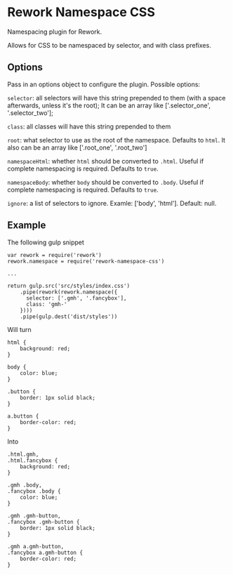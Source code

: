 Rework Namespace CSS
======

Namespacing plugin for Rework.

Allows for CSS to be namespaced by selector, and with class prefixes.


## Options

Pass in an options object to configure the plugin. Possible options:

`selector`: all selectors will have this string prepended to them (with a space afterwards, unless it's the root); It can be an array like ['.selector_one', '.selector_two'];

`class`: all classes will have this string prepended to them

`root`: what selector to use as the root of the namespace. Defaults to `html`. It also can be an array like ['.root_one', '.root_two']

`namespaceHtml`: whether `html` should be converted to `.html`. Useful if complete namespacing is required. Defaults to `true`.

`namespaceBody`: whether `body` should be converted to `.body`. Useful if complete namespacing is required. Defaults to `true`.

`ignore`: a list of selectors to ignore. Examle: ['body', 'html']. Default: null.

## Example

The following gulp snippet

    var rework = require('rework')
    rework.namespace = require('rework-namespace-css')
    
    ...
    
    return gulp.src('src/styles/index.css')
        .pipe(rework(rework.namespace({ 
          selector: ['.gmh', '.fancybox'], 
          class: 'gmh-' 
        })))
        .pipe(gulp.dest('dist/styles'))

Will turn

    html {
        background: red;
    }    
    
    body {
        color: blue;
    }
    
    .button {
        border: 1px solid black;
    }
    
    a.button {
        border-color: red;
    }

Into

    .html.gmh,
    .html.fancybox {
        background: red;
    }    

    .gmh .body, 
    .fancybox .body {
        color: blue;
    }

    .gmh .gmh-button,
    .fancybox .gmh-button {
        border: 1px solid black;
    }

    .gmh a.gmh-button,
    .fancybox a.gmh-button {
        border-color: red;
    }

